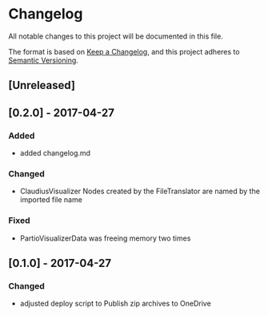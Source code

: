 # Changelog
All notable changes to this project will be documented in this file.

The format is based on [Keep a Changelog](https://keepachangelog.com/en/1.0.0/),
and this project adheres to [Semantic Versioning](https://semver.org/spec/v2.0.0.html).

## [Unreleased]
## [0.2.0] - 2017-04-27
### Added
- added changelog.md
### Changed
- ClaudiusVisualizer Nodes created by the FileTranslator are named by the imported file name
### Fixed
- PartioVisualizerData was freeing memory two times  
## [0.1.0] - 2017-04-27
### Changed
- adjusted deploy script to Publish zip archives to OneDrive